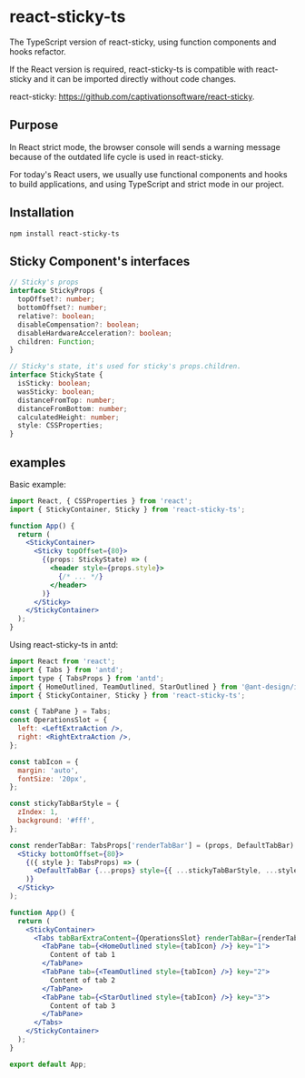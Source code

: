 # react-sticky-ts

The TypeScript version of react-sticky, using function components and hooks refactor.

If the React version is required, react-sticky-ts is compatible with react-sticky and it can be imported directly without code changes.

react-sticky: <https://github.com/captivationsoftware/react-sticky>.

## Purpose

In React strict mode, the browser console will sends a warning message because of the outdated life cycle is used in react-sticky.

For today's React users, we usually use functional components and hooks to build applications, and using TypeScript and strict mode in our project.

## Installation

```Shell
npm install react-sticky-ts
```

## Sticky Component's interfaces

```TypeScript
// Sticky's props
interface StickyProps {
  topOffset?: number;
  bottomOffset?: number;
  relative?: boolean;
  disableCompensation?: boolean;
  disableHardwareAcceleration?: boolean;
  children: Function;
}

// Sticky's state, it's used for sticky's props.children.
interface StickyState {
  isSticky: boolean;
  wasSticky: boolean;
  distanceFromTop: number;
  distanceFromBottom: number;
  calculatedHeight: number;
  style: CSSProperties;
}
```

## examples

Basic example:

```jsx
import React, { CSSProperties } from 'react';
import { StickyContainer, Sticky } from 'react-sticky-ts';

function App() {
  return (
    <StickyContainer>
      <Sticky topOffset={80}>
        {(props: StickyState) => (
          <header style={props.style}>
            {/* ... */}
          </header>
        )}
      </Sticky>
    </StickyContainer>
  );
}
```

Using react-sticky-ts in antd:

```jsx
import React from 'react';
import { Tabs } from 'antd';
import type { TabsProps } from 'antd';
import { HomeOutlined, TeamOutlined, StarOutlined } from '@ant-design/icons';
import { StickyContainer, Sticky } from 'react-sticky-ts';

const { TabPane } = Tabs;
const OperationsSlot = {
  left: <LeftExtraAction />,
  right: <RightExtraAction />,
};

const tabIcon = {
  margin: 'auto',
  fontSize: '20px',
};

const stickyTabBarStyle = {
  zIndex: 1,
  background: '#fff',
};

const renderTabBar: TabsProps['renderTabBar'] = (props, DefaultTabBar) => (
  <Sticky bottomOffset={80}>
    {({ style }: TabsProps) => (
      <DefaultTabBar {...props} style={{ ...stickyTabBarStyle, ...style }} />
    )}
  </Sticky>
);

function App() {
  return (
    <StickyContainer>
      <Tabs tabBarExtraContent={OperationsSlot} renderTabBar={renderTabBar} size="large" centered>
        <TabPane tab={<HomeOutlined style={tabIcon} />} key="1">
          Content of tab 1
        </TabPane>
        <TabPane tab={<TeamOutlined style={tabIcon} />} key="2">
          Content of tab 2
        </TabPane>
        <TabPane tab={<StarOutlined style={tabIcon} />} key="3">
          Content of tab 3
        </TabPane>
      </Tabs>
    </StickyContainer>
  );
}

export default App;
```
